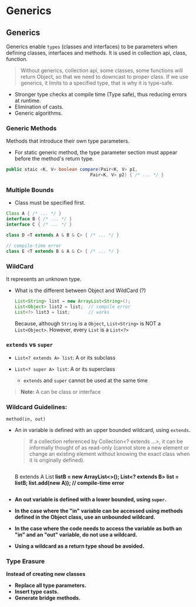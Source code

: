 # Generics

## Generics
Generics enable `types` (classes and interfaces) to be parameters when defining classes, interfaces and methods. It is used in collection api, class, function.

> Without generics, collection api, some classes, some functions will return Object, so that we need to downcast to proper class. If we use generics, it limits to a specified type, that is why it is type-safe.

* Stronger type checks at compile time (Type safe), thus reducing errors at runtime.
* Elimination of casts.
* Generic algorithms.

### Generic Methods
Methods that introduce their own type parameters.

* For static generic method, the type parameter section must appear before the method's return type.

```java
public staic <K, V> boolean compare(Pair<K, V> p1, 
                                Pair<K, V> p2) { /* ... */ }
```

### Multiple Bounds
* Class must be specified first.

```java
Class A { /* ... */ }
interface B { /* ... */ }
interface C { /* ... */ }

class D <T extends A & B & C> { /* ... */ }

// compile-time error
class E <T extends B & A & C> { /* ... */ }
```

### WildCard
It represents an unknown type.

* What is the different between Object and WildCard (?)

    ```java
    List<String> list = new ArrayList<String>();
    List<Object> list2 = list;  // compile error
    List<?> list3 = list;       // works
    ```
    Because, although `String` is a `Object`, `List<String>` is NOT a `List<Object>`. However, every `List` is a `List<?>`

### `extends` vs `super`
* `List<? extends A> list`: A or its subclass
* `List<? super A> list`: A or its superclass

  * `extends` and `super` cannot be used at the same time
> **Note:** A can be class or interface

### Wildcard Guidelines: 
`method(in, out)`

* An in variable is defined with an upper bounded wildcard, using `extends`.

  > If a collection referenced by Collection<? extends ...>, it can be informally thought of as read-only (cannot store a new element or change an existing element without knowing the exact class when it is originally defined).
  
  > ```java
  B extends A
  List<B> listB = new ArrayList<>();
  List<? extends B> list = listB;
  list.add(new A));     // compile-time error
  ```
* An out variable is defined with a lower bounded, using `super`.
* In the case where the "in" variable can be accessed using methods defined in the Object class, use an unbounded wildcard.
* In the case where the code needs to access the variable as both an "in" and an "out" variable, do not use a wildcard.
* Using a wildcard as a return type shoud be avoided.

### Type Erasure
Instead of creating new classes
* Replace all type parameters.
* Insert type casts.
* Generate bridge methods.